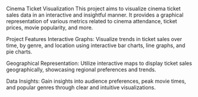 Cinema Ticket Visualization
This project aims to visualize cinema ticket sales data in an interactive and insightful manner. It provides a graphical representation of various metrics related to cinema attendance, ticket prices, movie popularity, and more.

Project Features
Interactive Graphs: Visualize trends in ticket sales over time, by genre, and location using interactive bar charts, line graphs, and pie charts.

Geographical Representation: Utilize interactive maps to display ticket sales geographically, showcasing regional preferences and trends.

Data Insights: Gain insights into audience preferences, peak movie times, and popular genres through clear and intuitive visualizations.
